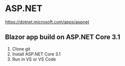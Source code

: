 # ASP.NET
https://dotnet.microsoft.com/apps/aspnet

## Blazor app build on ASP.NET Core 3.1
1. Clone git
2. Install ASP.NET Core 3.1
3. Run in VS or VS Code
